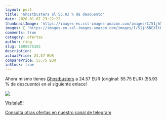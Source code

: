 ```yaml
---
layout: post
title: 'Ghostbusters al 55.93 % de descuento'
date: 2020-01-07 23:22:22
thumbnailImage: 'https://images-eu.ssl-images-amazon.com/images/I/51jh5NEXItL._SL200_.jpg'
images: [ 'https://images-eu.ssl-images-amazon.com/images/I/51jh5NEXItL._SL200_.jpg' ]
comments: true
category: ofertas
author: ring
slug: 1608875105
description:
actualPrice: 24.57 EUR
comparePrice: 55.75 EUR
inStock: true
---
```


Ahora mismo tienes [Ghostbusters](https://www.amazon.com/dp/1608875105/?tag=redken08-20) a 24.57 EUR (original: 55.75 EUR) (55.93 %  de descuento) en el siguiente enlace!

[![](https://images-eu.ssl-images-amazon.com/images/I/51jh5NEXItL._SL200_.jpg)](https://www.amazon.com/dp/1608875105/?tag=redken08-20)

[Visítala!!!](https://www.amazon.com/dp/1608875105/?tag=redken08-20)

[Consulta otras ofertas en nuestro canal de telegram](https://t.me/s/ofertas25)
